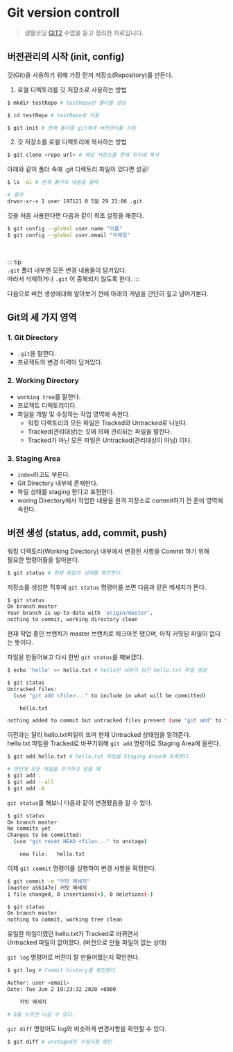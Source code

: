 # Git version controll <Badge text="song" />

> 생활코딩 [GIT2](https://opentutorials.org/course/3839) 수업을 듣고 정리한 자료입니다.


## 버전관리의 시작 (init, config)

깃(Git)을 사용하기 위해 가장 먼저 저장소(Repository)를 만든다.

1. 로컬 디렉토리를 깃 저장소로 사용하는 방법

```sh
$ mkdir testRepo # testRepo란 폴더를 생성

$ cd testRepo # testRepo로 이동

$ git init # 현재 폴더를 git에게 버젼관리를 시킴 
```

2. 깃 저장소를 로컬 디렉토리에 복사하는 방법

```sh
$ git clone <repo url> # 해당 저장소를 현재 위치에 복사
```

아래와 같이 폴더 속에 .git 디렉토리 파일이 있다면 성공!

```sh
$ ls -al # 현재 폴더의 내용을 출력

# 결과
drwxr-xr-x 1 user 197121 0 5월 29 23:06 .git
```

깃을 처음 사용한다면 다음과 같이 최초 설정을 해준다.

```sh
$ git config --global user.name "이름"
$ git config --global user.email "이메일"
```
<br>   

::: tip   
`.git` 폴더 내부엔 모든 변경 내용들이 담겨있다.   
따라서 삭제하거나 `.git` 이 중복되지 않도록 한다.
:::   


다음으로 버전 생성에대해 알아보기 전에 아래의 개념을 간단히 짚고 넘어가본다.

## Git의 세 가지 영역

### 1. Git Directory

- `.git`을 말한다. 
- 프로젝트의 변경 이력이 담겨있다.

### 2. Working Directory

- `working tree`를 말한다.
- 프로젝트 디렉토리이다.
- 파일을 개발 및 수정하는 작업 영역에 속한다.
    - 워킹 디렉토리의 모든 파일은 Tracked와 Untracked로 나뉜다.
    - Tracked(관리대상)는 깃에 의해 관리되는 파일을 말한다.
    - Tracked가 아닌 모든 파일은 Untracked(관리대상이 아님) 이다.
        
### 3. Staging Area

- `index`라고도 부른다.
- Git Directory 내부에 존재한다.
- 파일 상태를 staging 한다고 표현한다.
- woring Directory에서 작업한 내용을 원격 저장소로 commit하기 전 준비 영역에 속한다.   


## 버전 생성 (status, add, commit, push)

워킹 디렉토리(Working Directory) 내부에서 변경된 사항을 Commit 하기 위해   
필요한 명령어들을 알아본다.

```sh
$ git status # 현재 파일의 상태를 확인한다.
```

저장소를 생성한 직후에 `git status` 명령어를 쓰면 다음과 같은 메세지가 뜬다.

```sh
$ git status
On branch master
Your branch is up-to-date with 'origin/master'.
nothing to commit, working directory clean
```
현재 작업 중인 브랜치가 master 브랜치로 체크아웃 됐으며,
아직 커밋된 파일이 없다는 뜻이다.   


파일을 만들어보고 다시 한번 `git status`를 해보겠다.   

```sh
$ echo 'hello' >> hello.txt # hello란 내용이 담긴 hello.txt 파일 생성

$ git status
Untracked files:
  (use "git add <file>..." to include in what will be committed)

    hello.txt

nothing added to commit but untracked files present (use "git add" to track)
```
이전과는 달리 hello.txt파일이 뜨며 현재 Untracked 상태임을 알려준다.   
hello.txt 파일을 Tracked로 바꾸기위해 `git add` 명령어로 Staging Area에 올린다.

```sh
$ git add hello.txt # hello.txt 파일을 Staging Area에 등록한다.

# 한번에 모든 파일을 추가하고 싶을 때
$ git add . 
$ git add --all
$ git add -A
```

`git status`를 해보니 다음과 같이 변경됐음을 알 수 있다.

```sh
$ git status
On branch master
No commits yet
Changes to be committed:
  (use "git reset HEAD <file>..." to unstage)

    new file:   hello.txt
```

이제 `git commit` 명령어를 실행하여 변경 사항을 확정한다.

```sh
$ git commit -m "커밋 메세지"
[master a56147e] 커밋 메세지
1 file changed, 0 insertions(+), 0 deletions(-)

$ git status
On branch master
nothing to commit, working tree clean
```
유일한 파일이였던 hello.txt가 Tracked로 바뀌면서   
Untracked 파일이 없어졌다. (버전으로 만들 파일이 없는 상태) 

`git log` 명령어로 버전이 잘 만들어졌는지 확인한다.

```sh
$ git log # Commit history를 확인한다.

Author: user <email>
Date: Tue Jun 2 19:23:32 2020 +0900

    커밋 메세지

# Q를 누르면 나갈 수 있다.
```

`git diff` 명령어도 log와 비슷하게 변경사항을 확인할 수 있다.

```sh
$ git diff # unstaged된 수정사항 확인
```
<br>   